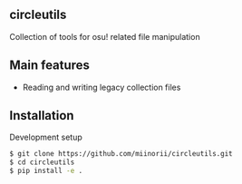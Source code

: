 circleutils
---------

Collection of tools for osu! related file manipulation

Main features
-------------

- Reading and writing legacy collection files

Installation
------------

Development setup
```bash
$ git clone https://github.com/miinorii/circleutils.git
$ cd circleutils
$ pip install -e .
```







